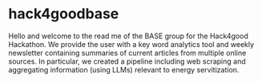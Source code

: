 # hack4goodbase
Hello and welcome to the read me of the BASE group for the Hack4good Hackathon. 
We provide the user with a key word analytics tool and weekly newsletter containing summaries of current articles from multiple online sources. In particular, we created a pipeline including web scraping and aggregating information (using LLMs) relevant to energy servitization.

